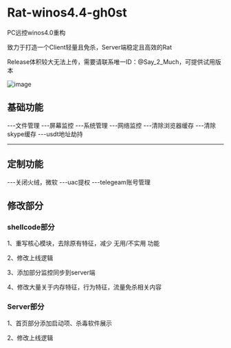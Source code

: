 # Rat-winos4.4-gh0st

PC远控winos4.0重构

致力于打造一个Client轻量且免杀，Server端稳定且高效的Rat

Release体积较大无法上传，需要请联系唯一ID：@Say_2_Much，可提供试用版本

![image](https://github.com/user-attachments/assets/61abf101-2e35-4b06-a388-164cfdf0848a)


## 基础功能

---文件管理
---屏幕监控
---系统管理
---网络监控
---清除浏览器缓存
---清除skype缓存
---usdt地址劫持

---

## 定制功能

---关闭火绒，微软
---uac提权
---telegeam账号管理

## 修改部分

### shellcode部分

1、重写核心模块，去除原有特征，减少 无用/不实用 功能

2、修改上线逻辑

3、添加部分监控同步到server端

4、修改大量关于内存特征，行为特征，流量免杀相关内容

### Server部分

1、首页部分添加启动项、杀毒软件展示

2、修改上线逻辑

